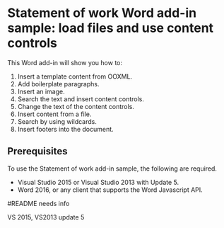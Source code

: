 # Statement of work Word add-in sample: load files and use content controls

This Word add-in will show you how to:

1. Insert a template content from OOXML.
2. Add boilerplate paragraphs.
3. Insert an image.
4. Search the text and insert content controls.
5. Change the text of the content controls.
6. Insert content from a file.
7. Search by using wildcards.
8. Insert footers into the document.

## Prerequisites

To use the Statement of work add-in sample, the following are required.

* Visual Studio 2015 or Visual Studio 2013 with Update 5.
* Word 2016, or any client that supports the Word Javascript API. 

#README needs info

VS 2015, VS2013 update 5